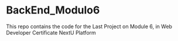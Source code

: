 # BackEnd_Modulo6
This repo contains the code for the Last Project on Module 6, in Web Developer Certificate NextU Platform
